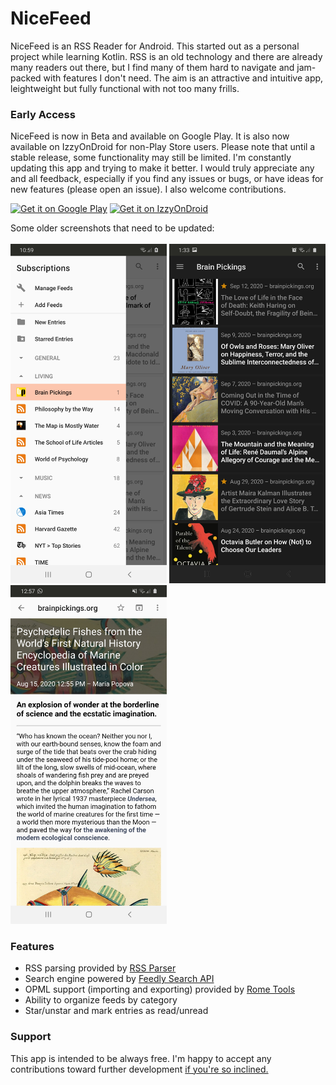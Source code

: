 # NiceFeed
NiceFeed is an RSS Reader for Android. This started out as a personal project while learning Kotlin. RSS is an old technology and there are already many readers out there, but I find many of them hard to navigate and jam-packed with features I don't need. The aim is an attractive and intuitive app, leightweight but fully functional with not too many frills.

<h3>Early Access</h3>
NiceFeed is now in Beta and available on Google Play. It is also now available on IzzyOnDroid for non-Play Store users. Please note that until a stable release, some functionality may still be limited. I'm constantly updating this app and trying to make it better. I would truly appreciate any and all feedback, especially if you find any issues or bugs, or have ideas for new features (please open an issue). I also welcome contributions.<br>

<a href='https://play.google.com/store/apps/details?id=com.joshuacerdenia.android.nicefeed&pcampaignid=pcampaignidMKT-Other-global-all-co-prtnr-py-PartBadge-Mar2515-1'><img alt='Get it on Google Play' width="250" src='https://play.google.com/intl/en_us/badges/static/images/badges/en_badge_web_generic.png'/></a>
<a href='https://android.izzysoft.de/repo/apk/com.joshuacerdenia.android.nicefeed'><img alt='Get it on IzzyOnDroid' width="250" src='https://gitlab.com/IzzyOnDroid/repo/-/raw/master/assets/IzzyOnDroid.png'/></a>

Some older screenshots that need to be updated:<br><br>
<img width="250" src="Screenshot-1.jpg"> <img width="250" src="Screenshot-2.jpg"> <img width="250" src="Screenshot-3.jpg">

<h3>Features</h3>
<ul>
  <li>RSS parsing provided by <a href="https://github.com/prof18/RSS-Parser">RSS Parser</a></li>
  <li>Search engine powered by <a href="https://developer.feedly.com/v3/search/">Feedly Search API</a></li>
  <li>OPML support (importing and exporting) provided by <a href="https://github.com/rometools/rome">Rome Tools</a>
  <li>Ability to organize feeds by category</li>
  <li>Star/unstar and mark entries as read/unread</li>
</ul>

<h3>Support</h3>
This app is intended to be always free. I'm happy to accept any contributions toward further development <a href="https://www.paypal.com/paypalme/joshuacerdenia">if you're so inclined.</a>
